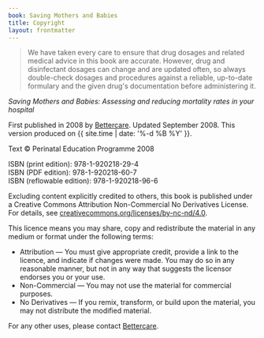 ```yaml
---
book: Saving Mothers and Babies
title: Copyright
layout: frontmatter
---
```


> We have taken every care to ensure that drug dosages and related medical advice in this book are accurate. However, drug and disinfectant dosages can change and are updated often, so always double-check dosages and procedures against a reliable, up-to-date formulary and the given drug's documentation before administering it.

*Saving Mothers and Babies: Assessing and reducing mortality rates in your hospital*

First published in 2008 by [Bettercare](http://bettercare.co.za). Updated September 2008. This version produced on {{ site.time | date: '%-d %B %Y' }}.

Text © Perinatal Education Programme 2008

ISBN (print edition): 978-1-920218-29-4  
ISBN (PDF edition): 978-1-920218-60-7  
ISBN (reflowable edition): 978-1-920218-96-6

Excluding content explicitly credited to others, this book is published under a Creative Commons Attribution Non-Commercial No Derivatives License. For details, see [creativecommons.org/licenses/by-nc-nd/4.0](http://creativecommons.org/licenses/by-nc-nd/4.0/).

This licence means you may share, copy and redistribute the material in any medium or format under the following terms:

* Attribution — You must give appropriate credit, provide a link to the licence, and indicate if changes were made. You may do so in any reasonable manner, but not in any way that suggests the licensor endorses you or your use.
* Non-Commercial — You may not use the material for commercial purposes.
* No Derivatives — If you remix, transform, or build upon the material, you may not distribute the modified material.

For any other uses, please contact [Bettercare](http://bettercare.co.za).

